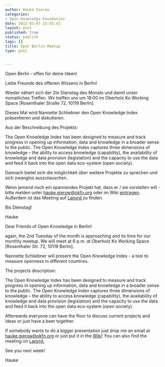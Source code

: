 ```yaml
---
author: Hauke Gierow
categories:
- Open Knowledge Foundation
date: 2012-03-07 15:43:43
layout: post
published: true
status: publish
tags: []
title: Open Berlin Meetup
type: post


---
```


Open Berlin - offen für deine Ideen!

Liebe Freunde des offenen Wissens in Berlin!

Wieder nähert sich der 2te Dienstag des Monats und damit unser monatliches Treffen. Wir treffen uns um 18:00 im Oberholz Ko Working Space [Rosenthaler Straße 72, 10119 Berlin].

Dieses Mal wird Nannette Schliebner den Open Knowledge Index präsentieren und diskutieren.

Aus der Beschreibung des Projekts:

The Open Knowledge Index has been designed to measure and track progress in opening up information, data and knowledge in a broader sense to the public. The Open Knowledge Index captures three dimensions of knowledge – the ability to access knowledge (capability), the availability of knowledge and data provision (legislation) and the capacity to use the data and feed it back into the open data eco-system (open society).

Dannach bietet sich die möglichkeit über weitere Projekte zu sprechen und sich zwanglos auszutauschen.

Wenn jemand noch ein spannendes Projekt hat, dass er / sie vorstellen will - bitte melden unter hauke.gierow@okfn.org oder im Wiki [eintragen](http://wiki.okfn.de/OKberlinmeeting/13032012). Außerdem ist das Meeting auf [Lanyrd ](http://lanyrd.com/2012/openberlin/)zu finden.

Bis Dienstag!

Hauke

Dear Friends of Open Knowledge in Berlin!

again, the 2nd Tuesday of the month is approaching and its time for our monthly meetup. We will meet at 6 p.m. at Oberholz Ko Working Space [Rosenthaler Str. 72, 10119 Berlin].

Nannette Schliebner will present the Open Knowledge Index - a tool to measure openness in different countries.

The projects description:

The Open Knowledge Index has been designed to measure and track progress in opening up information, data and knowledge in a broader sense to the public. The Open Knowledge Index captures three dimensions of knowledge – the ability to access knowledge (capability), the availability of knowledge and data provision (legislation) and the capacity to use the data and feed it back into the open data eco-system (open society).

Afterwards everyone can have the floor to discuss current projects and ideas or just have a beer together.

If somebody wants to do a bigger presentation just drop me an email at hauke.gierow@okfn.org or just put it in the [Wiki](http://wiki.okfn.de/OKberlinmeeting/13032012)! You can also find the meeting on [Lanyrd.](http://lanyrd.com/2012/openberlin/)

See you next week!

Hauke